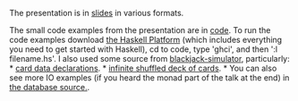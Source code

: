 The presentation is in [slides](./slides) in various formats.

The small code examples from the presentation are in [code](./code). To run the code examples download [the Haskell Platform](https://www.haskell.org/platform/) (which includes everything you need to get started with Haskell), cd to code, type 'ghci', and then ':l filename.hs'.
I also used some source from [blackjack-simulator](https://github.com/tjakway/blackjack-simulator), particularly:
    * [card data declarations](https://github.com/tjakway/blackjack-simulator/blob/master/src/Jakway/Blackjack/Cards.hs).
    * [infinite shuffled deck of cards](https://github.com/tjakway/blackjack-simulator/blob/master/src/Jakway/Blackjack/CardOps.hs).
    * You can also see more IO examples (if you heard the monad part of the talk at the end) in [the database source.](https://github.com/tjakway/blackjack-simulator/tree/master/src/Jakway/Blackjack/IO).
